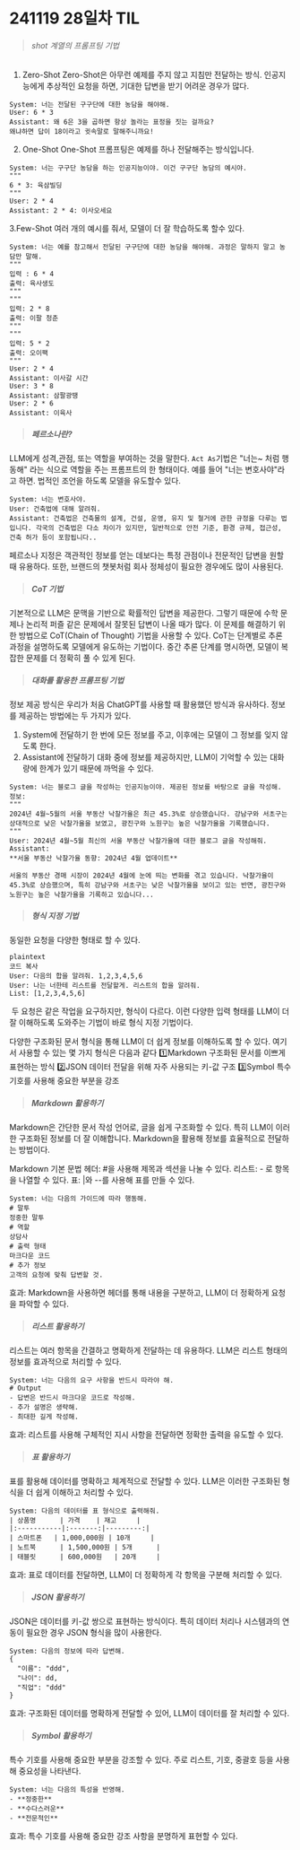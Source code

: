 # 241119 28일차 TIL


> ###### shot 계열의 프롬프팅 기법


1. Zero-Shot
Zero-Shot은 아무런 예제를 주지 않고 지침만 전달하는 방식.
 인공지능에게 추상적인 요청을 하면, 기대한 답변을 받기 어려운 경우가 많다.

```
System: 너는 전달된 구구단에 대한 농담을 해야해.
User: 6 * 3
Assistant: 왜 6은 3을 곱하면 항상 놀라는 표정을 짓는 걸까요?
왜냐하면 답이 18이라고 귓속말로 말해주니까요!
```

2. One-Shot
One-Shot 프롬프팅은 예제를 하나 전달해주는 방식입니다.

```
System: 너는 구구단 농담을 하는 인공지능이야. 이건 구구단 농담의 예시야.
"""
6 * 3: 육삼빌딩
"""
User: 2 * 4
Assistant: 2 * 4: 이사오세요
```
3.Few-Shot
여러 개의 예시를 줘서, 모델이 더 잘 학습하도록 할수 있다.
```
System: 너는 예를 참고해서 전달된 구구단에 대한 농담을 해야해. 과정은 말하지 말고 농담만 말해.
"""
입력 : 6 * 4
출력: 육사생도
"""
"""
입력: 2 * 8
출력: 이팔 청춘
"""
"""
입력: 5 * 2
출력: 오이팩
"""
User: 2 * 4
Assistant: 이사갈 시간
User: 3 * 8
Assistant: 삼팔광땡
User: 2 * 6
Assistant: 이육사
```

>##### 페르소나란?

LLM에게 성격,관점, 또는 역할을 부여하는 것을 말한다.
`Act As`기법은 "너는~ 처럼 행동해" 라는 식으로 역할을 주는 프롬프트의 한 형태이다.
예를 들어 "너는 변호사야"라고 하면. 법적인 조언을 하도록 모델을 유도할수 있다.

```
System: 너는 변호사야.
User: 건축법에 대해 알려줘.
Assistant: 건축법은 건축물의 설계, 건설, 운영, 유지 및 철거에 관한 규정을 다루는 법입니다. 각국의 건축법은 다소 차이가 있지만, 일반적으로 안전 기준, 환경 규제, 접근성, 건축 허가 등이 포함됩니다..
```
페르소나 지정은 객관적인 정보를 얻는 데보다는 특정 관점이나 전문적인 답변을 원할 때 유용하다.
또한, 브랜드의 챗봇처럼 회사 정체성이 필요한 경우에도 많이 사용된다.

>##### CoT 기법

기본적으로 LLM은 문맥을 기반으로 확률적인 답변을 제공한다.
그렇기 때문에 수학 문제나 논리적 퍼즐 같은 문제에서 잘못된 답변이 나올 때가 많다.
이 문제를 해결하기 위한 방법으로 CoT(Chain of Thought) 기법을 사용할 수 있다.
CoT는 단계별로 추론 과정을 설명하도록 모델에게 유도하는 기법이다.
중간 추론 단계를 명시하면, 모델이 복잡한 문제를 더 정확히 풀 수 있게 된다.

>##### 대화를 활용한 프롬프팅 기법

정보 제공 방식은 우리가 처음 ChatGPT를 사용할 때 활용했던 방식과 유사하다.
정보를 제공하는 방법에는 두 가지가 있다.
1. System에 전달하기
한 번에 모든 정보를 주고, 이후에는 모델이 그 정보를 잊지 않도록 한다.
2. Assistant에 전달하기
대화 중에 정보를 제공하지만, LLM이 기억할 수 있는 대화량에 한계가 있기 때문에 까먹을 수 있다.

```
System: 너는 블로그 글을 작성하는 인공지능이야. 제공된 정보를 바탕으로 글을 작성해.
정보:
"""
2024년 4월~5월의 서울 부동산 낙찰가율은 최근 45.3%로 상승했습니다. 강남구와 서초구는 상대적으로 낮은 낙찰가율을 보였고, 광진구와 노원구는 높은 낙찰가율을 기록했습니다.
"""
User: 2024년 4월~5월 최신의 서울 부동산 낙찰가율에 대한 블로그 글을 작성해줘.
Assistant:
**서울 부동산 낙찰가율 동향: 2024년 4월 업데이트**

서울의 부동산 경매 시장이 2024년 4월에 눈에 띄는 변화를 겪고 있습니다. 낙찰가율이 45.3%로 상승했으며, 특히 강남구와 서초구는 낮은 낙찰가율을 보이고 있는 반면, 광진구와 노원구는 높은 낙찰가율을 기록하고 있습니다...
```

> ##### 형식 지정 기법
동일한 요청을 다양한 형태로 할 수 있다.
```
plaintext
코드 복사
User: 다음의 합을 알려줘. 1,2,3,4,5,6
User: 나는 너한테 리스트를 전달할게. 리스트의 합을 알려줘.
List: [1,2,3,4,5,6]
```
​
두 요청은 같은 작업을 요구하지만, 형식이 다르다.
이런 다양한 입력 형태를 LLM이 더 잘 이해하도록 도와주는 기법이 바로 형식 지정 기법이다.

다양한 구조화된 문서 형식을 통해 LLM이 더 쉽게 정보를 이해하도록 할 수 있다.
여기서 사용할 수 있는 몇 가지 형식은 다음과 같다
1️⃣Markdown
구조화된 문서를 이쁘게 표현하는 방식
2️⃣JSON
 데이터 전달을 위해 자주 사용되는 키-값 구조
3️⃣Symbol
특수 기호를 사용해 중요한 부분을 강조

>##### Markdown 활용하기
Markdown은 간단한 문서 작성 언어로, 글을 쉽게 구조화할 수 있다.
특히 LLM이 이러한 구조화된 정보를 더 잘 이해합니다. Markdown을 활용해 정보를 효율적으로 전달하는 방법이다.

Markdown 기본 문법
헤더: #을 사용해 제목과 섹션을 나눌 수 있다.
리스트:  - 로 항목을 나열할 수 있다. 
표: |와 --를 사용해 표를 만들 수 있다.


```
System: 너는 다음의 가이드에 따라 행동해.
# 말투
정중한 말투
# 역할
상담사
# 출력 형태
마크다운 코드
# 추가 정보
고객의 요청에 맞춰 답변할 것.
```

효과: Markdown을 사용하면 헤더를 통해 내용을 구분하고, LLM이 더 정확하게 요청을 파악할 수 있다.

>##### 리스트 활용하기
리스트는 여러 항목을 간결하고 명확하게 전달하는 데 유용하다.
LLM은 리스트 형태의 정보를 효과적으로 처리할 수 있다.


```
System: 너는 다음의 요구 사항을 반드시 따라야 해.
# Output
- 답변은 반드시 마크다운 코드로 작성해.
- 추가 설명은 생략해.
- 최대한 길게 작성해.
```


효과: 리스트를 사용해 구체적인 지시 사항을 전달하면 정확한 출력을 유도할 수 있다.

>##### 표 활용하기


표를 활용해 데이터를 명확하고 체계적으로 전달할 수 있다.
LLM은 이러한 구조화된 형식을 더 쉽게 이해하고 처리할 수 있다.

```
System: 다음의 데이터를 표 형식으로 출력해줘.
| 상품명      | 가격    | 재고     |
|:-----------|:-------:|---------:|
| 스마트폰   | 1,000,000원 | 10개     |
| 노트북      | 1,500,000원 | 5개      |
| 태블릿      | 600,000원   | 20개     |

```

효과: 표로 데이터를 전달하면, LLM이 더 정확하게 각 항목을 구분해 처리할 수 있다.

>##### JSON 활용하기

JSON은 데이터를 키-값 쌍으로 표현하는 방식이다.
특히 데이터 처리나 시스템과의 연동이 필요한 경우 JSON 형식을 많이 사용한다.

```
System: 다음의 정보에 따라 답변해.
{
  "이름": "ddd",
  "나이": dd,
  "직업": "ddd"
}
```

효과: 구조화된 데이터를 명확하게 전달할 수 있어, LLM이 데이터를 잘 처리할 수 있다.

>##### Symbol 활용하기

특수 기호를 사용해 중요한 부분을 강조할 수 있다.
주로 리스트, 기호, 중괄호 등을 사용해 중요성을 나타낸다.

```
System: 너는 다음의 특성을 반영해.
- **정중한**
- **수다스러운**
- **전문적인**
```

효과: 특수 기호를 사용해 중요한 강조 사항을 분명하게 표현할 수 있다.




